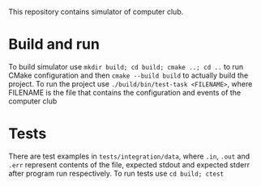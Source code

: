 This repository contains simulator of computer club.

# Build and run

To build simulator use `mkdir build; cd build; cmake ..; cd ..` to run CMake configuration and then `cmake --build build` to actually build the project.
To run the project use `./build/bin/test-task <FILENAME>`, where FILENAME is the file that contains the configuration and events of the computer club

# Tests

There are test examples in `tests/integration/data`, where `.in`, `.out` and `.err` represent contents of the file, expected stdout and expected stderr after program run respectively.
To run tests use `cd build; ctest`
